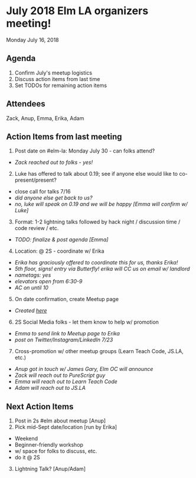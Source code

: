 # July 2018 Elm LA organizers meeting!

Monday July 16, 2018

## Agenda

1. Confirm July's meetup logistics
2. Discuss action items from last time
3. Set TODOs for remaining action items

## Attendees
Zack, Anup, Emma, Erika, Adam

## Action Items from last meeting
1. Post date on #elm-la: Monday July 30 - can folks attend?
  * _Zack reached out to folks - yes!_
2. Luke has offered to talk about 0.19; see if anyone else would like to co-present/present?
  * close call for talks 7/16
  * _did anyone else get back to us?_
  * _no, luke will speak on 0.19 and we will be happy [Emma will confirm w/ Luke]_
3. Format: 1-2 lightning talks followed by hack night / discussion time / code review / etc.
  * _TODO: finalize & post agenda [Emma]_
4. Location: @ 2S - coordinate w/ Erika
  * _Erika has graciously offered to coordinate this for us, thanks Erika!_
  * _5th floor, signs! entry via Butterfly! erika will CC us on email w/ landlord_
  * _nametags: yes_
  * _elevators open from 6:30-9_
  * _AC on until 10_
5. On date confirmation, create Meetup page
  * _Created [here](https://www.meetup.com/Elm-LA/events/252847635/)_
6. 2S Social Media folks - let them know to help w/ promotion
  * _Emma to send link to Meetup page to Erika_
  * _post on Twitter/Instagram/LinkedIn 7/23_
7. Cross-promotion w/ other meetup groups (Learn Teach Code, JS.LA, etc.)
  * _Anup got in touch w/ James Gary, Elm OC will announce_
  * _Zack will reach out to PureScript guy_
  * _Emma will reach out to Learn Teach Code_
  * _Adam will reach out to JS.LA_

## Next Action Items

1. Post in 2s #elm about meetup [Anup]
2. Pick mid-Sept date/location [run by Erika]
  * Weekend
  * Beginner-friendly workshop
  * w/ space for folks to discuss, etc.
  * do it @ 2S
3. Lightning Talk? [Anup/Adam]